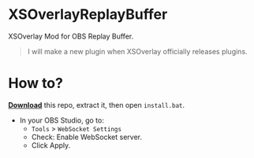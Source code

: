 # XSOverlayReplayBuffer
 XSOverlay Mod for OBS Replay Buffer.

> I will make a new plugin when XSOverlay officially releases plugins.

# How to?
[**Download**](https://github.com/ChrisFeline/XSOverlayReplayBuffer/archive/refs/heads/main.zip) this repo, extract it, then open `install.bat`.

- In your OBS Studio, go to:
  - `Tools` > `WebSocket Settings`
  - Check: Enable WebSocket server.
  - Click Apply.